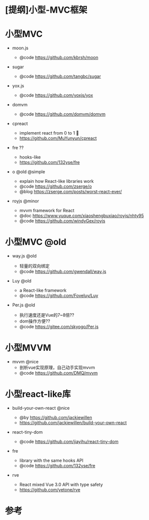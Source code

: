 # [提纲]小型-MVC框架


# 小型MVC

- moon.js 
  - @code https://github.com/kbrsh/moon

- sugar 
  - @code https://github.com/tangbc/sugar

- yox.js 
  - @code https://github.com/yoxjs/yox

- domvm 
  - @code https://github.com/domvm/domvm

- cpreact 
  - implement react from 0 to 1 🎉
  - https://github.com/MuYunyun/cpreact

- fre ??
  - hooks-like
  - https://github.com/132yse/fre

- o @old @simple
  - explain how React-like libraries work
  - @code https://github.com/zserge/o
  - @blog https://zserge.com/posts/worst-react-ever/

- royjs @minor
  - mvvm framework for React
  - @doc https://www.yuque.com/xiaoshengbuxiao/royjs/nhty95
  - @code https://github.com/windyGex/royjs


# 小型MVC @old

- way.js @old
  - 轻量的双向绑定 
  - @code <https://github.com/gwendall/way.js>

- Luy @old
  - a React-like framework
  - @code https://github.com/Foveluy/Luy  

- Per.js @old
  - 执行速度还是Vue的7~8倍??
  - dom操作方便??
  - @code https://gitee.com/skyogo/Per.js

# 小型MVVM

- mvvm @nice
  - 剖析vue实现原理，自己动手实现mvvm
  - @code https://github.com/DMQ/mvvm

# 小型react-like库

- build-your-own-react @nice
  - @by https://github.com/jackiewillen
  - https://github.com/jackiewillen/build-your-own-react

- react-tiny-dom
  - @code https://github.com/jiayihu/react-tiny-dom

- fre
    - library with the same hooks API
    - @code https://github.com/132yse/fre

- rve  
   - React mixed Vue 3.0 API with type safety 
   - https://github.com/yetone/rve


# 参考
